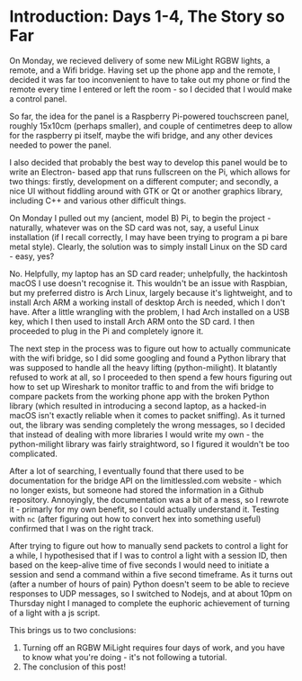 # Introduction: Days 1-4, The Story so Far

On Monday, we recieved delivery of some new MiLight RGBW lights, a remote, and a Wifi bridge.
Having set up the phone app and the remote, I decided it was far too inconvenient to have to
take out my phone or find the remote every time I entered or left the room - so I decided that
I would make a control panel.

So far, the idea for the panel is a Raspberry Pi-powered touchscreen panel, roughly 15x10cm
(perhaps smaller), and couple of centimetres deep to allow for the raspberry pi itself,
maybe the wifi bridge, and any other devices needed to power the panel.

I also decided that probably the best way to develop this panel would be to write an Electron-
based app that runs fullscreen on the Pi, which allows for two things: firstly, development on
a different computer; and secondly, a nice UI without fiddling around with GTK or Qt or another
graphics library, including C++ and various other difficult things.

On Monday I pulled out my (ancient, model B) Pi, to begin the project - naturally, whatever was
on the SD card was not, say, a useful Linux installation (if I recall correctly, I may have been
trying to program a pi bare metal style). Clearly, the solution was to simply install Linux on
the SD card - easy, yes?

No. Helpfully, my laptop has an SD card reader; unhelpfully, the hackintosh macOS I use doesn't
recognise it. This wouldn't be an issue with Raspbian, but my preferred distro is Arch Linux,
largely because it's lightweight, and to install Arch ARM a working install of desktop Arch
is needed, which I don't have. After a little wrangling with the problem, I had Arch installed
on a USB key, which I then used to install Arch ARM onto the SD card. I then proceeded to plug
in the Pi and completely ignore it.

The next step in the process was to figure out how to actually communicate with the wifi bridge,
so I did some googling and found a Python library that was supposed to handle all the heavy
lifting (python-milight). It blatantly refused to work at all, so I proceeded to then spend a
few hours figuring out how to set up Wireshark to monitor traffic to and from the wifi bridge
to compare packets from the working phone app with the broken Python library (which resulted in
introducing a second laptop, as a hacked-in macOS isn't exactly reliable when it comes to
packet sniffing). As it turned out, the library was sending completely the wrong messages, so I
decided that instead of dealing with more libraries I would write my own - the python-milight
library was fairly straightword, so I figured it wouldn't be too complicated.

After a lot of searching, I eventually found that there used to be documentation for the bridge
API on the limitlessled.com website - which no longer exists, but someone had stored the
information in a Github repository. Annoyingly, the documentation was a bit of a mess, so I
rewrote it - primarly for my own benefit, so I could actually understand it. Testing with `nc`
(after figuring out how to convert hex into something useful) confirmed that I was on the right
track.

After trying to figure out how to manually send packets to control a light for a while, I
hypothesised that if I was to control a light with a session ID, then based on the keep-alive
time of five seconds I would need to initiate a session and send a command within a five
second timeframe. As it turns out (after a number of hours of pain) Python doesn't seem to be
able to recieve responses to UDP messages, so I switched to Nodejs, and at about 10pm on
Thursday night I managed to complete the euphoric achievement of turning of a light with
a js script.

This brings us to two conclusions:
1. Turning off an RGBW MiLight requires four days of work, and you have to know what you're
doing - it's not following a tutorial.
2. The conclusion of this post!
